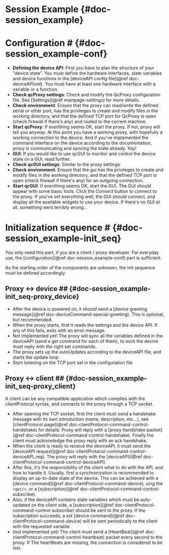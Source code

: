 Session Example		{#doc-session_example}
==========================

# Configuration	 #		{#doc-session_example-conf}

  - **Defining the device API**: First you have to plan the structure of your "device state". You must define the hardware interfaces, state variables and device functions in the [deviceAPI config file](@ref doc-deviceAPIxml). You must have at least one hardware interface with a variable or a function.
  - **Check qcProxy settings**: Check and modify the QcProxy configuration file. See [Settings](@ref mainpage-settings) for more details.
  - **Check environment**: Ensure that the proxy can read/write the defined serial or other port, has the privileges to create and modify files in the working directory, and that the defined TCP port for QcProxy is open (check firewall if there's any) and routed to the current machine.
  - **Start qcProxy**: If everithing seems OK, start the proxy. If not, proxy will tell you anyway. At this point you have a working proxy, with hopefully a working connection to the device. And if you've implemented the command interface on the device according to the documentation, proxy is communicating and syncing the state already. Yay!
  - **GUI**: If you would like to use qcGUI to monitor and control the device state on a GUI, read further.
  - **Check qcGUI settings**: Similar to the proxy settings.
  - **Check environment**: Ensure that the gui has the privileges to create and modify files in the working directory, and that the defined TCP port is open (check firewall if there's any) for an outgoing connection.
  - **Start qcGUI**: If everithing seems OK, start the GUI. The GUI should appear with some basic tools. Click the *Connect* button to connect to the proxy. If you've set everything well, the GUI should connect, and display all the available widgets to use your device. If there's no GUI at all, something went terribly wrong...

# Initialization sequence #		{#doc-session_example-init_seq}

You only need this part, if you are a client / proxy developer. For everyday use, the [configuration](@ref doc-session_example-conf) part is sufficient.

As the starting order of the components are unknown, the init sequence must be defined accordingly.

## Proxy <-> device ##		{#doc-session_example-init_seq-proxy_device}

  - After the device is powered on, it should send a [device greeting message](@ref doc-deviceCommand-special-greeting). This is optional, but recommended.
  - When the proxy starts, first it reads the settings and the device API. If any of this fails, exits with an error message.
  - Not implemented yet! The proxy will sync all the variables defined in the deviceAPI (send a get command for each of them), to wich the device must reply with the right set commands.
  - The proxy sets up the autoUpdates according to the deviceAPI file, and starts the update loop.
  - Start listening on the TCP port set in the configuration file

## Proxy <-> client ##		{#doc-session_example-init_seq-proxy_client}

A client can be any compatible application which complies with the clientProtocol syntax, and connects to the proxy through a TCP socket.

  - After opening the TCP socket, first the client must send a handshake message with its own introduction (name, description, etc...), see [clientProtocol page](@ref doc-clientProtocol-command-control-handshake) for details. Proxy will reply with a [proxy handshake packet](@ref doc-clientProtocol-command-control-handshake). Finally the client must acknowledge the proxy reply with an ack handshake.
  - When the client is ready to receive the deviceAPI, it must send the [deviceAPI request](@ref doc-clientProtocol-command-control-deviceAPI_req). The proxy will reply with the [deviceAPI](@ref doc-clientProtocol-command-control-deviceAPI).
  - After this, it's the responsibility of the client what to do with the API, and how to handle it. Usually, first a synchronization is recommended to display an up-to-date state of the device. This can be achieved with a [device command](@ref doc-clientProtocol-command-device), uing the `<get/>`, or a [subscription](@ref doc-clientProtocol-command-control-subscribe).
  - Also, if the deviceAPI contains state variables which must be auto-updated on the client side, a [subscription](@ref doc-clientProtocol-command-control-subscribe) should be sent to the proxy. If the subscription succeeds, a *set* [device command](@ref doc-clientProtocol-command-device) will be sent periodically to the client with the requested variable.
  - (not implemented yet) The client must send a [HeartBeat](@ref doc-clientProtocol-command-control-heartbeat) packet every second to the proxy. If The heartBeats are missing, the connection is considered to be lost.

